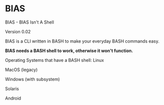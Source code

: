 # BIAS
BIAS - BIAS Isn't A Shell

Version 0.02

BIAS is a CLI written in BASH to make your everyday BASH commands easy.

<b>BIAS needs a BASH shell to work, otherwise it won't function.</b>

Operating Systems that have a BASH shell:
Linux

MacOS (legacy)

Windows (with subsystem)

Solaris

Android


